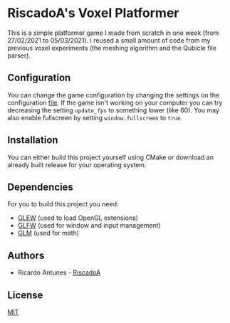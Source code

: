 # RiscadoA's Voxel Platformer

This is a simple platformer game I made from scratch in one week (from
27/02/2021 to 05/03/2021).
I reused a small amount of code from my previous voxel experiments (the meshing
algorithm and the Qubicle file parser).

## Configuration

You can change the game configuration by changing the settings on the
configuration [file](vpg.cfg). If the game isn't working on your computer you
can try decreasing the setting `update_fps` to something lower (like 60). You
may also enable fullscreen by setting `window.fullscreen` to `true`.

## Installation

You can either build this project yourself using CMake or download an already
built release for your operating system. 

## Dependencies

For you to build this project you need:
- [GLEW](https://github.com/nigels-com/glew) (used to load OpenGL
extensions)
- [GLFW](https://github.com/glfw/glfw) (used for window and input
management)
- [GLM](https://github.com/g-truc/glm) (used for math)

## Authors

- Ricardo Antunes - [RiscadoA](https://github.com/RiscadoA)

## License

[MIT](LICENSE.txt)


